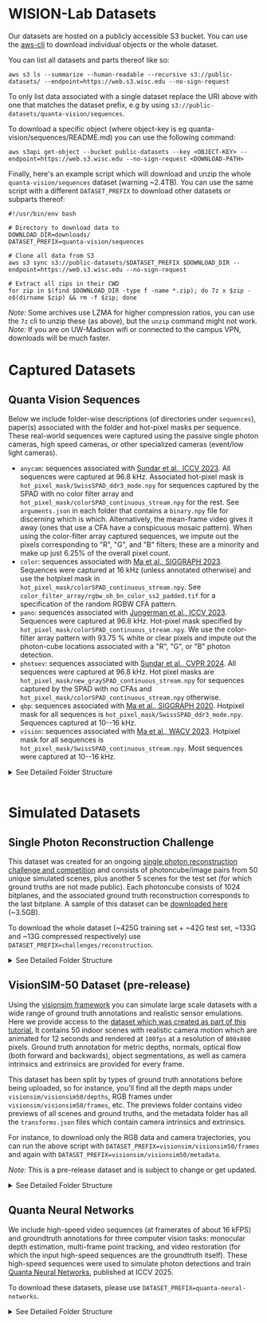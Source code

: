 # WISION-Lab Datasets

Our datasets are hosted on a publicly accessible S3 bucket. You can use the [aws-cli](https://docs.aws.amazon.com/cli/latest/userguide/cli-chap-getting-started.html) to download individual objects or the whole dataset.

You can list all datasets and parts thereof like so:
```
aws s3 ls --summarize --human-readable --recursive s3://public-datasets/ --endpoint=https://web.s3.wisc.edu --no-sign-request
```

To only list data associated with a single dataset replace the URI above with one that matches the dataset prefix, e.g by using `s3://public-datasets/quanta-vision/sequences`.  

To download a specific object (where object-key is eg quanta-vision/sequences/README.md) you can use the following command:
```
aws s3api get-object --bucket public-datasets --key <OBJECT-KEY> --endpoint=https://web.s3.wisc.edu --no-sign-request <DOWNLOAD-PATH>
```

Finally, here's an example script which will download and unzip the whole `quanta-vision/sequences` dataset (warning ~2.4TB). You can use the same script with a different `DATASET_PREFIX` to download other datasets or subparts thereof:
```
#!/usr/bin/env bash

# Directory to download data to
DOWNLOAD_DIR=downloads/
DATASET_PREFIX=quanta-vision/sequences

# Clone all data from S3
aws s3 sync s3://public-datasets/$DATASET_PREFIX $DOWNLOAD_DIR --endpoint=https://web.s3.wisc.edu --no-sign-request

# Extract all zips in their CWD
for zip in $(find $DOWNLOAD_DIR -type f -name *.zip); do 7z x $zip -o$(dirname $zip) && rm -f $zip; done
```

*Note:* Some archives use LZMA for higher compression ratios, you can use the `7z` cli to unzip these (as above), but the `unzip` command might not work.  
*Note:* If you are on UW-Madison wifi or connected to the campus VPN, downloads will be much faster.



# Captured Datasets

## Quanta Vision Sequences

Below we include folder-wise descriptions (of directories under `sequences`), paper(s) associated with the folder and hot-pixel masks per sequence. These real-world sequences were captured using the passive single photon cameras, high speed cameras, or other specialized cameras (event/low light cameras).

* `anycam`: sequences associated with [Sundar et al., ICCV 2023](https://openaccess.thecvf.com/content/ICCV2023/html/Sundar_SoDaCam_Software-defined_Cameras_via_Single-Photon_Imaging_ICCV_2023_paper.html).  All sequences were captured at 96.8 kHz. Associated hot-pixel mask is `hot_pixel_mask/SwissSPAD_ddr3_mode.npy` for sequences captured by the SPAD with no color filter array and `hot_pixel_mask/colorSPAD_continuous_stream.npy` for the rest.  See `arguments.json` in each folder that contains a `binary.npy` file for discerning which is which. Alternatively, the mean-frame video gives it away (ones that use a CFA have a conspicuous mosaic pattern). When using the color-filter array captured sequences, we impute out the pixels corresponding to "R", "G", and "B" filters; these are a minority and make up just 6.25% of the overall pixel count.
* `color`: sequences associated with [Ma et al., SIGGRAPH 2023](https://dl.acm.org/doi/10.1145/3592438). Sequences were captured at 16 kHz (unless annotated otherwise) and use the hotpixel mask in `hot_pixel_mask/colorSPAD_continuous_stream.npy`. See `color_filter_array/rgbw_oh_bn_color_ss2_padded.tif` for a specification of the random RGBW CFA pattern.
* `pano`: sequences associated with [Jungerman et al., ICCV 2023](https://arxiv.org/abs/2309.03811). Sequences were captured at 96.8 kHz. Hot-pixel mask specified by `hot_pixel_mask/colorSPAD_continuous_stream.npy`. We use the color-filter array pattern with 93.75 % white or clear pixels and impute out the photon-cube locations associated with a "R", "G", or "B" photon detection.
* `photoev`: sequences associated with [Sundar et al., CVPR 2024](https://arxiv.org/abs/2407.02683). All sequences were captured at 96.8 kHz. Hot pixel masks are `hot_pixel_mask/new_graySPAD_continuous_stream.npy` for sequences captured by the SPAD with no CFAs and `hot_pixel_mask/colorSPAD_continuous_stream.npy` otherwise.
* `qbp`: sequences associated with [Ma et al., SIGGRAPH 2020](https://arxiv.org/abs/2006.11840). Hotpixel mask for all sequences is `hot_pixel_mask/SwissSPAD_ddr3_mode.npy`. Sequences captured at 10--16 kHz.
* `vision`: sequences associated with [Ma et al., WACV 2023](https://openaccess.thecvf.com/content/WACV2023/papers/Ma_Burst_Vision_Using_Single-Photon_Cameras_WACV_2023_paper.pdf). Hotpixel mask for all sequences is `hot_pixel_mask/SwissSPAD_continuous_stream.npy`. Most sequences were captured at 10--16 kHz.

<details>
<summary>See Detailed Folder Structure</summary>

```
ROOT: quanta_vision/sequences
├── (ZIP 29.9G) 📁 qbp                                                    
├── (ZIP 927.4K) 📁 masks
├── 📁 anycam
│   ├── (ZIP #1/3 98.8G) balloon_burst_17th_Dec_2022, bubble_machine_17th_Dec_2022, capitol_24th_Feb_2023, casino_roulette_10th_Feb_2023, confetti_popper_17th_Dec_2022, eye_track_17th_Dec_2022, falling_dice_9th_Dec_2022, falling_dice_11th_Dec_2022, jack-in-the-box_17th_Dec_2022, measuring_tape_17th_Dec_2022
│   ├── (ZIP #2/3 94.3G) newton_cradle_8th_Feb_2023, party_popper_17th_Dec_2022, pedestrian_24th_Feb_2023, ramanujam_24th_Feb_2023, sanity, tabletop_24th_Feb_2023, traffic_10th_Feb_2023, vanvleck_24th_Feb_2023
│   └── (ZIP #3/3 101.4G) vertical_wheel_10th_Feb_2023, vertical_wheel_17th_Dec_2022, vertical_wheel_colorSPAD_10th_Feb_2023, water_meniscus_17th_Dec_2022, falling_dice.mp4
├── 📁 color
│   ├── (ZIP #1/6 90.4G) 1221_May_8th, 1240_May_8th, 1240_backstage_May_8th, 1240_gray_panel_May_8th, 1325_May_8th, HDR_April_27th, HDR_white_vase_10th_November, HDR_white_vase_19th_October, LED_balloon_May_3rd
│   ├── (ZIP #2/6 108.6G) LED_balloons_Mat_13th, all_dark, all_dark_25th_September, all_white, balloon_burst_April_27th, bouncy_balls_July_12th, bouncy_balls_July_27th, bubbles_April_28th, casino_roulette_July_12th
│   ├── (ZIP #3/6 99.7G) casino_roulette_July_27th, chair_May_28th, cloth_April_26th, color_chart_April_26th, colored_dice_July_27th, dartboard_May_25th, darts_April_26th, dice_July_8th, dry_run, dry_run_April_14th, dry_run_April_14th_8pm, entrance_HDR_July_27th, entrance_May_8th
│   ├── (ZIP #4/6 84.5G) entrance_May_16th, entrance_May_27th, entrance_May_30th, feathers_April_27th, feathers_May_30th, fence_structure_June_8th, fence_structure_May_30th
│   ├── (ZIP #5/6 94.6G) front_entrance_May_16th, fruits_May_30th, grafitti_elephant_20th_October, hdr_entrance_July_21st, hdr_entrance_table_July_21st, jack-in-the-box_June_8th, jack-in-the-box_May_30th, lighter_April_21st, lighter_May_3rd, potted_plant_1309_May_27th, potted_plant_June_8th
│   └── (ZIP #6/6 93.5G) tabletop_April_20th, toy_fence_June_1st, vase_HDR_5th_April_2023, vase_HDR_Sept_13th, vertical_wheel_July_11th, vertical_wheel_July_15th, waveform_LED_17th_April_2023, waving_cloth_May_30th, rgbw_oh_bn_color_ss2_padded.tif
├── 📁 pano
│   ├── (ZIP #1/2 82.4G) cs6floorlounge, vanvleck
│   └── (ZIP #2/2 92.0G) vanvleck2
├── 📁 photoev
│   ├── (ZIP #1/2 97.4G) blender_1st_Sept, blender_almonds_1st_Sept, blender_almonds_take_2_1st_Sept, blender_almonds_take_3_1st_Sept, darts_22nd_Sept, darts_26th_Sept_ambient, darts_26th_Sept_dark, darts_26th_Sept_dark_1lux, darts_26th_Sept_dark_2lux_2023-09-26--16-56-48, darts_26th_Sept_dark_5lux, darts_low_light_2_22nd_Sept, darts_low_light_3_22nd_Sept, darts_low_light_4_22nd_Sept, darts_low_light_22nd_Sept, drill_1st_Sept, drill_take_2_1st_Sept, drill_take_3_1st_Sept, dslr_shutter, flag_6th_floor_13th_Sept, flag_6th_floor_13th_Sept_take2, iphone_lock_screen, iphone_lock_screen_20_per, iphone_lock_screen_80_per, iphone_screen_20_per, iphone_screen_20_per_2023-11-10--19-00-49, iphone_screen_80_per, leaf_blower_1st_Sept, lighter_1st_Sept, lighter_take_2_1st_Sept
│   └── (ZIP #2/2 92.3G) lighter_take_3_1st_Sept, phone, phone_screen, prophesee, slingshot_1st_Sept, slingshot_13th_Nov_2023-11-13--14-32-28, slingshot_13th_Nov_2023-11-13--14-38-03, slingshot_13th_Nov_2023-11-13--14-41-33, slingshot_13th_Nov_2023-11-13--14-44-55, slingshot_13th_Nov_prophesee, stress_ball_1st_Sept, stress_ball_take_2_1st_Sept, stressball_29th_Sept, stressball_29th_Sept_12mm_prophesee, stressball_29th_Sept_16mm_infinicam, stressball_29th_Sept_2023-09-29--15-11-44, tennis_27th_Sept_75mm_2023-09-27--17-12-32, tennis_27th_Sept_75mm_2023-09-27--17-13-13, tennis_27th_Sept_75mm_2023-09-27--17-14-18, tennis_50mm_27th_Sept_rear_2023-09-27--17-58-43, tennis_50mm_27th_Sept_rear_2023-09-27--17-59-23, tennis_50mm_27th_Sept_rear_2023-09-27--17-59-58, tennis_50mm_27th_Sept_rear_2023-09-27--18-00-44, tennis_100mm_27th_Sept_2023-09-27--17-37-52, tennis_100mm_27th_Sept_2023-09-27--17-39-05, tennis_prophesee, traffic_8pm_27th_Sept_2023-09-27--20-04-33, traffic_8pm_27th_Sept_2023-09-27--20-11-42, traffic_8pm_27th_Sept_2023-09-27--20-14-31, traffic_8pm_27th_Sept_2023-09-27--20-17-33, traffic_8pm_27th_Sept_prophesee
├── 📁 vision
│   ├── (ZIP #1/12 97.7G) 0505-bicycle-1, 0505-bicycle-2, 0505-bicycle-3, 0505-bicycle-4, 0505-bicycle-5, 0505-face-1, 0505-face-2, 0505-face-3, 0505-face-4, 0525-newton-1, 0525-newton-2, 0525-newton-3, 0525-newton-4, 0525-newton-5, 0527-train-bright, 0527-train-switch, 0528-pendulum-1, 0528-pendulum-2, 0528-pendulum-3, 0528-train-dark-1, 0528-train-dark-2, 0528-train-switch-1, 0528-train-switch-2, 0531-spinner-1, 0531-spinner-2
│   ├── (ZIP #2/12 98.4G) 0531-spinner-3, 0602-street, 0604-actions-1, 0604-actions-2, 0604-actions-3, 0604-ball-1, 0604-ball-2, 0604-ball-3, 0604-chair-0, 0604-chair-1, 0604-chair-2, 0604-chair-3, 0604-face-0, 0604-face-1, 0604-face-2, 0604-face-3, 0604-jump-1, 0604-jump-2, 0604-jump-3, 0604-runwalk-1, 0604-runwalk-2, 0604-runwalk-3, 0604-throwdrink-0, 0604-throwdrink-1, 0604-throwdrink-2, 0604-throwdrink-3, 0604-walk-1, 0604-walk-2, 0604-walk-3, 0604-walk-4, 0604-walk-5, 0608-street-1
│   ├── (ZIP #3/12 99.5G) 0608-street-2, 0608-street-3, 0609-handheld-1, 0609-handheld-2, 0609-handheld-3, 0614-calib-1, 0614-calib-2, 0614-calib-3, 0614-calib-4, 0614-calib-5, 0702-moving-bike-dark-1, 0702-moving-drive, 0702-moving-ocr-1, 0702-moving-ocr-2, 0702-moving-ocr-3, 0702-moving-walktoward-1, 0702-moving-walktoward-dark-1, 0702-moving-walktoward-dark-2, 0702-static-bike-1, 0702-static-bike-2, 0702-static-bike-dark-1, 0702-static-jump-ddark-1, 0702-static-run-1
│   ├── (ZIP #4/12 87.5G) 0702-static-run-2, 0702-static-run-dark-1, 0702-static-run-ddark-1, 0702-static-walk-1, 0702-static-walk-2, 0702-static-walk-dark-1, 0702-static-walk-ddark-1, 0702-static-walktoward-ddark-1, 0723-calib8mm-1, 0723-calib8mm-2, 0723-calib8mm-3, 0723-calib16mm-1, 0723-calib16mm-2, 0723-calib16mm-3, 0723-calib16mm-4
│   ├── (ZIP #5/12 97.7G) 0815-warf-1, 0815-warf-2, 0815-warf-bright
│   ├── (ZIP #6/12 111.4G) 0815-warf-long, 0815-warf-slow, 0905-ball-mohit-l0, 0905-ball-mohit-l1, 0905-ball-mohit-l2, 0905-ball-sizhuo-l0, 0905-ball-sizhuo-l2, 0905-hdr-sizhuo-f13d2, 0905-hdr-sizhuo-f16
│   ├── (ZIP #7/12 91.1G) 0905-hdr-sizhuo-f16-0, 0905-jump-mohit-l0, 0905-jump-mohit-l1, 0905-jump-mohit-l2, 0905-jump-sizhuo-l0, 0905-jump-sizhuo-l1, 0905-jump-sizhuo-l2, 0905-walk-mohit-l0, 0905-walk-mohit-l1, 0905-walk-mohit-l2, 0905-walk-sizhuo-l0, 0905-walk-sizhuo-l1, 0905-walk-sizhuo-l2, 1005-ocr-far-l1, 1005-ocr-far-l1-test, 1005-ocr-far-l2, 1005-ocr-far-strobe, 1005-ocr-far-strobe-2, 1005-ocr-far-strobe-3, 1005-ocr-near-l1, 1005-ocr-near-l1-2, 1005-ocr-near-l2, 1005-ocr-near-l2-2, 1005-ocr-near-strobe, 1005-ocr-near-strobe-2
│   ├── (ZIP #8/12 29.8G) 1007-bike-1, 1007-bike-2
│   ├── (ZIP #9/12 137.5G) 1007-drive-1
│   ├── (ZIP #10/12 139.0G) 1007-drive-2
│   ├── (ZIP #11/12 108.1G) 1007-walk-1, 1007-walk-2, 1007-walk-3, 1014-slam-l0, 1014-slam-l0-2, 1014-slam-l0-3, 1014-slam-l0-4, 1014-slam-l0-5, 1014-slam-l1
│   └── (ZIP #12/12 49.6G) 1014-slam-l2, 1014-slam-l2-2, 1014-slam-l3, 1014-slam-l4
└── 📄 README.md
```

*Note:* The zip file sizes refer to the decompressed filesize.

</details>
</br>

# Simulated Datasets

## Single Photon Reconstruction Challenge

This dataset was created for an ongoing [single photon reconstruction challenge and competition](https://singlephotonchallenge.com/) and consists of
photoncube/image pairs from 50 unique simulated scenes, plus another 5 scenes for the test set (for which ground
truths are not made public). Each photoncube consists of 1024 bitplanes, and the associated ground truth
reconstruction corresponds to the last bitplane. A sample of this dataset can be [downloaded here](https://drive.google.com/file/d/1wV5KnbexqOXVS69SfawPBZu0AVk-Tu_v/view?usp=sharing) (~3.5GB).

To download the whole dataset (~425G training set + ~42G test set, ~133G and ~13G compressed respectively) use `DATASET_PREFIX=challenges/reconstruction`.

<details>
<summary>See Detailed Folder Structure</summary>

```
Tree<'train.json'>
├── 💾 train_0.zip (8.5G 14.0x)
├── 💾 train_1.zip (8.5G 4.1x)
├── 💾 train_2.zip (8.5G 3.0x)
├── 💾 train_3.zip (8.5G 4.1x)
├── 💾 train_4.zip (8.5G 2.2x)
├── 💾 train_5.zip (8.5G 22.1x)
├── 💾 train_6.zip (8.5G 4.3x)
├── 💾 train_7.zip (8.5G 5.3x)
├── 💾 train_8.zip (8.5G 2.1x)
├── 💾 train_9.zip (8.5G 2.3x)
├── 💾 train_10.zip (8.5G 2.9x)
├── 💾 train_11.zip (8.5G 6.1x)
├── 💾 train_12.zip (8.5G 3.5x)
├── 💾 train_13.zip (8.5G 3.6x)
├── 💾 train_14.zip (8.5G 3.1x)
├── 💾 train_15.zip (8.5G 2.3x)
├── 💾 train_16.zip (8.5G 2.8x)
├── 💾 train_17.zip (8.5G 5.3x)
├── 💾 train_18.zip (8.5G 2.7x)
├── 💾 train_19.zip (8.5G 2.6x)
├── 💾 train_20.zip (8.5G 3.4x)
├── 💾 train_21.zip (8.5G 4.4x)
├── 💾 train_22.zip (8.5G 2.9x)
├── 💾 train_23.zip (8.5G 3.2x)
├── 💾 train_24.zip (8.5G 5.4x)
├── 💾 train_25.zip (8.5G 3.4x)
├── 💾 train_26.zip (8.5G 2.2x)
├── 💾 train_27.zip (8.5G 4.2x)
├── 💾 train_28.zip (8.5G 2.6x)
├── 💾 train_29.zip (8.5G 2.2x)
├── 💾 train_30.zip (8.5G 3.4x)
├── 💾 train_31.zip (8.5G 2.9x)
├── 💾 train_32.zip (8.5G 2.2x)
├── 💾 train_33.zip (8.5G 2.4x)
├── 💾 train_34.zip (8.5G 3.3x)
├── 💾 train_35.zip (8.5G 2.6x)
├── 💾 train_36.zip (8.5G 1.7x)
├── 💾 train_37.zip (8.5G 3.9x)
├── 💾 train_38.zip (8.5G 3.9x)
├── 💾 train_39.zip (8.5G 3.7x)
├── 💾 train_40.zip (8.5G 2.0x)
├── 💾 train_41.zip (8.5G 5.1x)
├── 💾 train_42.zip (8.5G 2.3x)
├── 💾 train_43.zip (8.5G 5.2x)
├── 💾 train_44.zip (8.5G 7.1x)
├── 💾 train_45.zip (8.5G 2.3x)
├── 💾 train_46.zip (8.5G 3.8x)
├── 💾 train_47.zip (8.5G 2.5x)
├── 💾 train_48.zip (8.5G 3.3x)
╰── 💾 train_49.zip (8.5G 6.5x)

Tree<'test.json'>
├── 💾 test_0.zip (8.5G 8.8x)
├── 💾 test_1.zip (8.5G 1.4x)
├── 💾 test_2.zip (8.5G 9.7x)
├── 💾 test_3.zip (8.5G 2.3x)
╰── 💾 test_4.zip (8.5G 6.9x)
```

*Note:* The zip file sizes refer to the decompressed filesize, compression ratio is shown in parenthesis.

*Tip:* To see the full details for each split, you can use the `show-tree` like so `python tools.py show-tree trees/challenges/reconstruction/test.json --full`.

</details>


## VisionSIM-50 Dataset (pre-release) 

Using the [visionsim framework](https://github.com/WISION-Lab/visionsim) you can simulate large scale datasets with a wide range of ground truth annotations and realistic sensor emulations. Here we provide access to the [dataset which was created as part of this tutorial.](https://visionsim.readthedocs.io/en/latest/tutorials/large-dataset.html) It contains 50 indoor scenes with realistic camera motion which are animated for 12 seconds and rendered at `100fps` at a resolution of `800x800` pixels. Ground truth annotation for metric depths, normals, optical flow (both forward and backwards), object segmentations, as well as camera intrinsics and extrinsics are provided for every frame.

This dataset has been split by types of ground truth annotations before being uploaded, so for instance, you'll find all the depth maps under `visionsim/visionsim50/depths`, RGB frames under `visionsim/visionsim50/frames`, etc. The previews folder contains video previews of all scenes and ground truths, and the metadata folder has all the `transforms.json` files which contain camera intrinsics and extrinsics. 

For instance, to download only the RGB data and camera trajectories, you can run the above script with `DATASET_PREFIX=visionsim/visionsim50/frames` and again with `DATASET_PREFIX=visionsim/visionsim50/metadata`.

*Note:* This is a pre-release dataset and is subject to change or get updated. 

<details>
<summary>See Detailed Folder Structure</summary>

```
Tree<'frames.json'>
╰── 📁 datasets (44.5G)
    ╰── 📁 renders (44.5G)
        ├── 💾 lazienka_0.zip (775.4M)
        ├── 💾 game-room_0.zip (846.9M)
        ├── 💾 tv-couch_0.zip (572.5M)
        ├── 💾 bathroom4_0.zip (950.7M)
        ├── 💾 interior-scene_0.zip (912.5M)
        ├── 💾 loft_0.zip (714.6M)
        ├── 💾 designer-bedroom_0.zip (1.0G)
        ├── 💾 livingroom_0.zip (654.6M)
        ├── 💾 mesa-concept_0.zip (465.0M)
        ├── 💾 kitchen2_0.zip (661.6M)
        ├── 💾 cocina-ii_0.zip (749.1M)
        ├── 💾 junkshop_0.zip (2.1G)
        ├── 💾 attic_0.zip (768.4M)
        ├── 💾 diningroom_0.zip (727.4M)
        ├── 💾 bathroom2_0.zip (452.2M)
        ├── 💾 paneled-room-revisited_0.zip (743.5M)
        ├── 💾 restroom_0.zip (952.2M)
        ├── 💾 bathroom3_0.zip (1.0G)
        ├── 💾 domestic-office-table_0.zip (1004.2M)
        ├── 💾 staircase_0.zip (386.5M)
        ├── 💾 italianflat_0.zip (2.2G)
        ├── 💾 white-room_0.zip (2.1G)
        ├── 💾 stone-shower_0.zip (473.4M)
        ├── 💾 modern-kitchen_0.zip (645.1M)
        ├── 💾 bathroom5_0.zip (833.3M)
        ├── 💾 wooden-staircase_0.zip (853.2M)
        ├── 💾 classroom_0.zip (878.7M)
        ├── 💾 minimarket_0.zip (948.0M)
        ├── 💾 kitchenpack_0.zip (597.2M)
        ├── 💾 bathtime_0.zip (928.3M)
        ├── 💾 bedroom2_0.zip (840.7M)
        ├── 💾 gaffer_0.zip (858.0M)
        ├── 💾 bachelors-quarters_0.zip (885.9M)
        ├── 💾 morning-apartment_0.zip (630.6M)
        ├── 💾 restaurant_0.zip (2.2G)
        ├── 💾 diner_0.zip (691.7M)
        ├── 💾 country-kitchen_0.zip (2.1G)
        ├── 💾 kitchen3_0.zip (416.6M)
        ├── 💾 barbershop_0.zip (930.2M)
        ├── 💾 cozykitchen_0.zip (984.4M)
        ├── 💾 bathroom1_0.zip (779.4M)
        ├── 💾 library-homeoffice_0.zip (909.6M)
        ├── 💾 ultramodern_0.zip (827.1M)
        ├── 💾 kitchen1_0.zip (805.5M)
        ├── 💾 simplekitchen_0.zip (611.6M)
        ├── 💾 lynxsdesign_0.zip (860.1M)
        ├── 💾 bath_0.zip (659.6M)
        ├── 💾 bedroom1_0.zip (638.5M)
        ├── 💾 officebuilding_0.zip (872.4M)
        ╰── 💾 sunny-room_0.zip (761.4M)

Tree<'depths.json'>
╰── 📁 datasets (115.4G)
    ╰── 📁 renders (115.4G)
        ├── 💾 lazienka_0.zip (1.7G)
        ├── 💾 game-room_0.zip (2.0G)
        ├── 💾 tv-couch_0.zip (2.2G)
        ├── 💾 bathroom4_0.zip (2.1G)
        ├── 💾 interior-scene_0.zip (2.2G)
        ├── 💾 loft_0.zip (2.0G)
        ├── 💾 designer-bedroom_0.zip (2.0G)
        ├── 💾 livingroom_0.zip (2.0G)
        ├── 💾 mesa-concept_0.zip (1.8G)
        ├── 💾 kitchen2_0.zip (2.0G)
        ├── 💾 cocina-ii_0.zip (2.1G)
        ├── 💾 junkshop_0.zip (3.9G)
        ├── 💾 attic_0.zip (1.9G)
        ├── 💾 diningroom_0.zip (1.6G)
        ├── 💾 bathroom2_0.zip (2.4G)
        ├── 💾 paneled-room-revisited_0.zip (2.0G)
        ├── 💾 restroom_0.zip (2.1G)
        ├── 💾 bathroom3_0.zip (2.3G)
        ├── 💾 domestic-office-table_0.zip (1.6G)
        ├── 💾 staircase_0.zip (2.2G)
        ├── 💾 italianflat_0.zip (4.2G)
        ├── 💾 white-room_0.zip (4.0G)
        ├── 💾 stone-shower_0.zip (2.2G)
        ├── 💾 modern-kitchen_0.zip (2.0G)
        ├── 💾 bathroom5_0.zip (2.0G)
        ├── 💾 wooden-staircase_0.zip (2.2G)
        ├── 💾 classroom_0.zip (2.1G)
        ├── 💾 minimarket_0.zip (2.3G)
        ├── 💾 kitchenpack_0.zip (2.1G)
        ├── 💾 bathtime_0.zip (1.9G)
        ├── 💾 bedroom2_0.zip (2.3G)
        ├── 💾 gaffer_0.zip (2.0G)
        ├── 💾 bachelors-quarters_0.zip (2.2G)
        ├── 💾 morning-apartment_0.zip (2.3G)
        ├── 💾 restaurant_0.zip (3.9G)
        ├── 💾 diner_0.zip (2.1G)
        ├── 💾 country-kitchen_0.zip (5.1G)
        ├── 💾 kitchen3_0.zip (2.0G)
        ├── 💾 barbershop_0.zip (2.5G)
        ├── 💾 cozykitchen_0.zip (2.5G)
        ├── 💾 bathroom1_0.zip (3.0G)
        ├── 💾 library-homeoffice_0.zip (2.1G)
        ├── 💾 ultramodern_0.zip (2.1G)
        ├── 💾 kitchen1_0.zip (2.2G)
        ├── 💾 simplekitchen_0.zip (1.8G)
        ├── 💾 lynxsdesign_0.zip (1.8G)
        ├── 💾 bath_0.zip (2.0G)
        ├── 💾 bedroom1_0.zip (2.2G)
        ├── 💾 officebuilding_0.zip (1.9G)
        ╰── 💾 sunny-room_0.zip (2.3G)

Tree<'normals.json'>
╰── 📁 datasets (296.2G)
    ╰── 📁 renders (296.2G)
        ├── 💾 lazienka_0.zip (1.0G)
        ├── 💾 game-room_0.zip (3.5G)
        ├── 💾 tv-couch_0.zip (4.5G)
        ├── 💾 bathroom4_0.zip (8.6G)
        ├── 💾 interior-scene_0.zip (7.2G)
        ├── 💾 loft_0.zip (2.4G)
        ├── 💾 designer-bedroom_0.zip (8.1G)
        ├── 💾 livingroom_0.zip (3.1G)
        ├── 💾 mesa-concept_0.zip (2.0G)
        ├── 💾 kitchen2_0.zip (2.9G)
        ├── 💾 cocina-ii_0.zip (6.7G)
        ├── 💾 junkshop_0.zip (9.4G)
        ├── 💾 attic_0.zip (5.4G)
        ├── 💾 diningroom_0.zip (4.0G)
        ├── 💾 bathroom2_0.zip (2.0G)
        ├── 💾 paneled-room-revisited_0.zip (4.9G)
        ├── 💾 restroom_0.zip (8.4G)
        ├── 💾 bathroom3_0.zip (8.5G)
        ├── 💾 domestic-office-table_0.zip (8.6G)
        ├── 💾 staircase_0.zip (1.6G)
        ├── 💾 italianflat_0.zip (7.9G)
        ├── 💾 white-room_0.zip (4.4G)
        ├── 💾 stone-shower_0.zip (3.6G)
        ├── 💾 modern-kitchen_0.zip (3.3G)
        ├── 💾 bathroom5_0.zip (4.3G)
        ├── 💾 wooden-staircase_0.zip (6.9G)
        ├── 💾 classroom_0.zip (9.4G)
        ├── 💾 minimarket_0.zip (5.4G)
        ├── 💾 kitchenpack_0.zip (573.4M)
        ├── 💾 bathtime_0.zip (7.0G)
        ├── 💾 bedroom2_0.zip (7.1G)
        ├── 💾 gaffer_0.zip (7.8G)
        ├── 💾 bachelors-quarters_0.zip (5.5G)
        ├── 💾 morning-apartment_0.zip (2.4G)
        ├── 💾 restaurant_0.zip (10.0G)
        ├── 💾 diner_0.zip (6.1G)
        ├── 💾 country-kitchen_0.zip (10.7G)
        ├── 💾 kitchen3_0.zip (3.0G)
        ├── 💾 barbershop_0.zip (8.2G)
        ├── 💾 cozykitchen_0.zip (8.8G)
        ├── 💾 bathroom1_0.zip (9.0G)
        ├── 💾 library-homeoffice_0.zip (7.9G)
        ├── 💾 ultramodern_0.zip (7.6G)
        ├── 💾 kitchen1_0.zip (7.3G)
        ├── 💾 simplekitchen_0.zip (4.0G)
        ├── 💾 lynxsdesign_0.zip (7.8G)
        ├── 💾 bath_0.zip (7.7G)
        ├── 💾 bedroom1_0.zip (8.0G)
        ├── 💾 officebuilding_0.zip (6.1G)
        ╰── 💾 sunny-room_0.zip (5.5G)

Tree<'flows.json'>
╰── 📁 datasets (459.4G)
    ╰── 📁 renders (459.4G)
        ├── 💾 lazienka_0.zip (9.3G)
        ├── 💾 game-room_0.zip (7.8G)
        ├── 💾 tv-couch_0.zip (10.2G)
        ├── 💾 bathroom4_0.zip (8.1G)
        ├── 💾 interior-scene_0.zip (8.4G)
        ├── 💾 loft_0.zip (9.7G)
        ├── 💾 designer-bedroom_0.zip (8.4G)
        ├── 💾 livingroom_0.zip (10.3G)
        ├── 💾 mesa-concept_0.zip (9.6G)
        ├── 💾 kitchen2_0.zip (9.6G)
        ├── 💾 cocina-ii_0.zip (9.8G)
        ├── 💾 junkshop_0.zip (9.1G)
        ├── 💾 attic_0.zip (9.7G)
        ├── 💾 diningroom_0.zip (9.6G)
        ├── 💾 bathroom2_0.zip (9.9G)
        ├── 💾 paneled-room-revisited_0.zip (10.2G)
        ├── 💾 restroom_0.zip (7.7G)
        ├── 💾 bathroom3_0.zip (8.1G)
        ├── 💾 domestic-office-table_0.zip (9.9G)
        ├── 💾 staircase_0.zip (10.2G)
        ├── 💾 italianflat_0.zip (9.7G)
        ├── 💾 white-room_0.zip (11.9G)
        ├── 💾 stone-shower_0.zip (10.4G)
        ├── 💾 modern-kitchen_0.zip (10.2G)
        ├── 💾 bathroom5_0.zip (7.6G)
        ├── 💾 wooden-staircase_0.zip (9.6G)
        ├── 💾 classroom_0.zip (4.4G)
        ├── 💾 minimarket_0.zip (10.3G)
        ├── 💾 kitchenpack_0.zip (5.5G)
        ├── 💾 bathtime_0.zip (9.9G)
        ├── 💾 bedroom2_0.zip (8.3G)
        ├── 💾 gaffer_0.zip (9.1G)
        ├── 💾 bachelors-quarters_0.zip (10.2G)
        ├── 💾 morning-apartment_0.zip (9.9G)
        ├── 💾 restaurant_0.zip (9.8G)
        ├── 💾 diner_0.zip (10.1G)
        ├── 💾 country-kitchen_0.zip (13.7G)
        ├── 💾 kitchen3_0.zip (7.2G)
        ├── 💾 barbershop_0.zip (10.0G)
        ├── 💾 cozykitchen_0.zip (8.4G)
        ├── 💾 bathroom1_0.zip (11.7G)
        ├── 💾 library-homeoffice_0.zip (7.6G)
        ├── 💾 ultramodern_0.zip (10.7G)
        ├── 💾 kitchen1_0.zip (8.6G)
        ├── 💾 simplekitchen_0.zip (7.9G)
        ├── 💾 lynxsdesign_0.zip (8.6G)
        ├── 💾 bath_0.zip (10.0G)
        ├── 💾 bedroom1_0.zip (7.6G)
        ├── 💾 officebuilding_0.zip (10.0G)
        ╰── 💾 sunny-room_0.zip (5.2G)

Tree<'segmentations.json'>
╰── 📁 datasets (27.4G)
    ╰── 📁 renders (27.4G)
        ├── 💾 lazienka_0.zip (58.6M)
        ├── 💾 game-room_0.zip (702.8M)
        ├── 💾 tv-couch_0.zip (49.1M)
        ├── 💾 bathroom4_0.zip (712.1M)
        ├── 💾 interior-scene_0.zip (176.5M)
        ├── 💾 loft_0.zip (47.8M)
        ├── 💾 designer-bedroom_0.zip (655.4M)
        ├── 💾 livingroom_0.zip (68.4M)
        ├── 💾 mesa-concept_0.zip (49.9M)
        ├── 💾 kitchen2_0.zip (80.4M)
        ├── 💾 cocina-ii_0.zip (61.4M)
        ├── 💾 junkshop_0.zip (2.3G)
        ├── 💾 attic_0.zip (84.7M)
        ├── 💾 diningroom_0.zip (75.2M)
        ├── 💾 bathroom2_0.zip (38.7M)
        ├── 💾 paneled-room-revisited_0.zip (96.1M)
        ├── 💾 restroom_0.zip (113.8M)
        ├── 💾 bathroom3_0.zip (608.6M)
        ├── 💾 domestic-office-table_0.zip (90.7M)
        ├── 💾 staircase_0.zip (56.6M)
        ├── 💾 italianflat_0.zip (2.3G)
        ├── 💾 white-room_0.zip (2.2G)
        ├── 💾 stone-shower_0.zip (65.2M)
        ├── 💾 modern-kitchen_0.zip (72.4M)
        ├── 💾 bathroom5_0.zip (644.7M)
        ├── 💾 wooden-staircase_0.zip (100.1M)
        ├── 💾 classroom_0.zip (161.8M)
        ├── 💾 minimarket_0.zip (89.7M)
        ├── 💾 kitchenpack_0.zip (187.9M)
        ├── 💾 bathtime_0.zip (522.7M)
        ├── 💾 bedroom2_0.zip (720.1M)
        ├── 💾 gaffer_0.zip (160.4M)
        ├── 💾 bachelors-quarters_0.zip (88.4M)
        ├── 💾 morning-apartment_0.zip (108.8M)
        ├── 💾 restaurant_0.zip (2.3G)
        ├── 💾 diner_0.zip (90.1M)
        ├── 💾 country-kitchen_0.zip (5.0G)
        ├── 💾 kitchen3_0.zip (81.0M)
        ├── 💾 barbershop_0.zip (168.1M)
        ├── 💾 cozykitchen_0.zip (833.0M)
        ├── 💾 bathroom1_0.zip (2.9G)
        ├── 💾 library-homeoffice_0.zip (143.2M)
        ├── 💾 ultramodern_0.zip (592.7M)
        ├── 💾 kitchen1_0.zip (703.7M)
        ├── 💾 simplekitchen_0.zip (120.9M)
        ├── 💾 lynxsdesign_0.zip (695.1M)
        ├── 💾 bath_0.zip (67.6M)
        ├── 💾 bedroom1_0.zip (127.0M)
        ├── 💾 officebuilding_0.zip (119.4M)
        ╰── 💾 sunny-room_0.zip (149.2M)

Tree<'previews.json'>
╰── 💾 datasets_0.zip (6.5G)

Tree<'metadata.json'>
╰── 💾 datasets_0.zip (51.2M)
```

*Note:* The zip file sizes refer to the decompressed filesize.

*Tip:* To see the full details for each split, you can use the `show-tree` like so `python tools.py show-tree trees/visionsim50/frames.json --full`.

</details>

## Quanta Neural Networks

We include high-speed video sequences (at framerates of about 16 kFPS) and groundtruth annotations for three computer vision tasks: monocular depth estimation, multi-frame point tracking, and video restoration (for which the input high-speed sequences are the groundtruth itself). These high-speed sequences were used to simulate photon detections and train [Quanta Neural Networks](https://wisionlab.com/project/quanta-neural-networks/), published at ICCV 2025.

To download these datasets, please use `DATASET_PREFIX=quanta-neural-networks`.

<details>
<summary>See Detailed Folder Structure</summary>

```
Tree<'tree.json'>
╰── 💾 blender_depth_faster_0.zip (22.3G 1.1x)

Tree<'tree.json'>
╰── 💾 tracking_dataset_0.zip (8.7G 1.8x)

Tree<'tree.json'>
╰── 💾 xvfi_0.zip (1.7G 1.0x)
```

*Note:* The zip file sizes refer to the decompressed filesize.

*Tip:* To see the full details for each split, you can use the `show-tree` like so `python tools.py show-tree trees/quanta-neural-networks/xvfi.json --full`.
